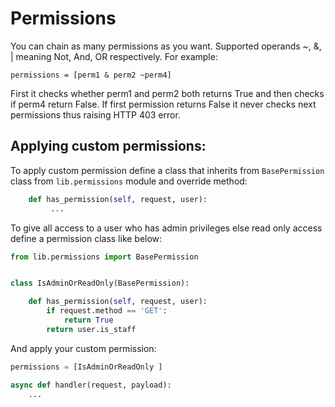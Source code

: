 # Permissions

You can chain  as many permissions as you want. Supported operands ~, &, | meaning Not, And, OR respectively.
For example:

`permissions = [perm1 & perm2 ~perm4]` 

First it checks whether perm1 and perm2 both returns True
and then checks if perm4 return False. If first permission returns False
it never checks next permissions thus raising HTTP 403 error.

## Applying custom permissions:
To apply custom permission define a class that inherits from `BasePermission` class from `lib.permissions` module
and override method:
```python
    def has_permission(self, request, user):
         ...
```
To give all access to a user who has admin privileges else read only access
define a permission class like below:

```python
from lib.permissions import BasePermission


class IsAdminOrReadOnly(BasePermission):

    def has_permission(self, request, user):
        if request.method == 'GET':
            return True
        return user.is_staff

```

And apply your custom permission:
```python
permissions = [IsAdminOrReadOnly ]

async def handler(request, payload):
    ...
```








